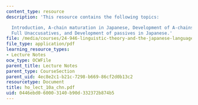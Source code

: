 ```yaml
---
content_type: resource
description: 'This resource contains the following topics:

  Introduction, A-chain maturation in Japanese, Development of A-chains, Syntax of
  Full Unaccusatives, and Development of passives in Japanese.'
file: /media/courses/24-946-linguistic-theory-and-the-japanese-language-fall-2004/0446ebd060003140b90d332372b874b5_ho_lect_10a_chn.pdf
file_type: application/pdf
learning_resource_types:
- Lecture Notes
ocw_type: OCWFile
parent_title: Lecture Notes
parent_type: CourseSection
parent_uid: 4ec8e2c1-b21c-7298-b669-86cf2d0b13c2
resourcetype: Document
title: ho_lect_10a_chn.pdf
uid: 0446ebd0-6000-3140-b90d-332372b874b5
---
```

